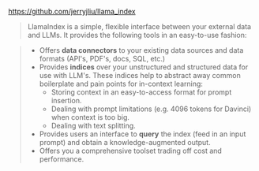 https://github.com/jerryjliu/llama_index

> LlamaIndex is a simple, flexible interface between your external data and LLMs. It provides the following tools in an easy-to-use fashion:

> -   Offers **data connectors** to your existing data sources and data formats (API's, PDF's, docs, SQL, etc.)
> -   Provides **indices** over your unstructured and structured data for use with LLM's. These indices help to abstract away common boilerplate and pain points for in-context learning:
>     -   Storing context in an easy-to-access format for prompt insertion.
>     -   Dealing with prompt limitations (e.g. 4096 tokens for Davinci) when context is too big.
>     -   Dealing with text splitting.
> -   Provides users an interface to **query** the index (feed in an input prompt) and obtain a knowledge-augmented output.
> -   Offers you a comprehensive toolset trading off cost and performance.
